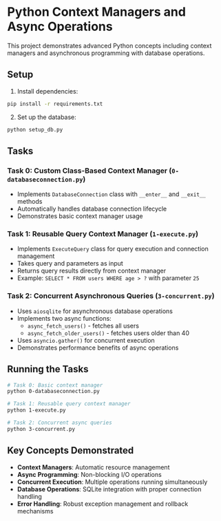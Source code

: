 # Python Context Managers and Async Operations

This project demonstrates advanced Python concepts including context managers and asynchronous programming with database operations.

## Setup

1. Install dependencies:
```bash
pip install -r requirements.txt
```

2. Set up the database:
```bash
python setup_db.py
```

## Tasks

### Task 0: Custom Class-Based Context Manager (`0-databaseconnection.py`)
- Implements `DatabaseConnection` class with `__enter__` and `__exit__` methods
- Automatically handles database connection lifecycle
- Demonstrates basic context manager usage

### Task 1: Reusable Query Context Manager (`1-execute.py`)
- Implements `ExecuteQuery` class for query execution and connection management
- Takes query and parameters as input
- Returns query results directly from context manager
- Example: `SELECT * FROM users WHERE age > ?` with parameter `25`

### Task 2: Concurrent Asynchronous Queries (`3-concurrent.py`)
- Uses `aiosqlite` for asynchronous database operations
- Implements two async functions:
  - `async_fetch_users()` - fetches all users
  - `async_fetch_older_users()` - fetches users older than 40
- Uses `asyncio.gather()` for concurrent execution
- Demonstrates performance benefits of async operations

## Running the Tasks

```bash
# Task 0: Basic context manager
python 0-databaseconnection.py

# Task 1: Reusable query context manager
python 1-execute.py

# Task 2: Concurrent async queries
python 3-concurrent.py
```

## Key Concepts Demonstrated

- **Context Managers**: Automatic resource management
- **Async Programming**: Non-blocking I/O operations
- **Concurrent Execution**: Multiple operations running simultaneously
- **Database Operations**: SQLite integration with proper connection handling
- **Error Handling**: Robust exception management and rollback mechanisms 